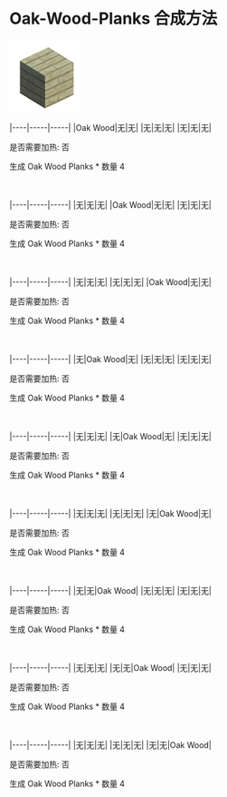 # Oak-Wood-Planks 合成方法

![Icon](72d8349b296325e4dab2611e472810b3.png)

|----|-----|-----|
|Oak Wood|无|无|
|无|无|无|
|无|无|无|

是否需要加热: 否

生成 Oak Wood Planks \* 数量 4
<br/> <br/> <br/> 

|----|-----|-----|
|无|无|无|
|Oak Wood|无|无|
|无|无|无|

是否需要加热: 否

生成 Oak Wood Planks \* 数量 4
<br/> <br/> <br/> 

|----|-----|-----|
|无|无|无|
|无|无|无|
|Oak Wood|无|无|

是否需要加热: 否

生成 Oak Wood Planks \* 数量 4
<br/> <br/> <br/> 

|----|-----|-----|
|无|Oak Wood|无|
|无|无|无|
|无|无|无|

是否需要加热: 否

生成 Oak Wood Planks \* 数量 4
<br/> <br/> <br/> 

|----|-----|-----|
|无|无|无|
|无|Oak Wood|无|
|无|无|无|

是否需要加热: 否

生成 Oak Wood Planks \* 数量 4
<br/> <br/> <br/> 

|----|-----|-----|
|无|无|无|
|无|无|无|
|无|Oak Wood|无|

是否需要加热: 否

生成 Oak Wood Planks \* 数量 4
<br/> <br/> <br/> 

|----|-----|-----|
|无|无|Oak Wood|
|无|无|无|
|无|无|无|

是否需要加热: 否

生成 Oak Wood Planks \* 数量 4
<br/> <br/> <br/> 

|----|-----|-----|
|无|无|无|
|无|无|Oak Wood|
|无|无|无|

是否需要加热: 否

生成 Oak Wood Planks \* 数量 4
<br/> <br/> <br/> 

|----|-----|-----|
|无|无|无|
|无|无|无|
|无|无|Oak Wood|

是否需要加热: 否

生成 Oak Wood Planks \* 数量 4
<br/> <br/> <br/> 

